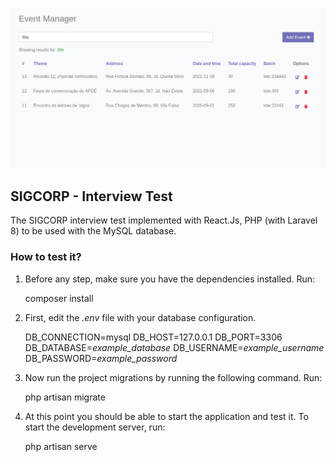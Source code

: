 <p align="center"><a href="https://github.com/raulbonifacio/sigcorp-test" target="_blank"><img src="https://github.com/raulbonifacio/sigcorp-test/blob/master/screenshot.png" width="800"></a></p>

## SIGCORP - Interview Test

The SIGCORP interview test implemented with React.Js, PHP (with Laravel 8) to be used with the MySQL database.

### How to test it?

1. Before any step, make sure you have the dependencies installed. Run:

	composer install

2. First, edit the *.env* file with your database configuration.

	DB_CONNECTION=mysql
	DB_HOST=127.0.0.1
	DB_PORT=3306
	DB_DATABASE=*example_database*
	DB_USERNAME=*example_username*
	DB_PASSWORD=*example_password*

3. Now run the project migrations by running the following command. Run:

	php artisan migrate

4. At this point you should be able to start the application and test it. To start the development server, run:

	php artisan serve



